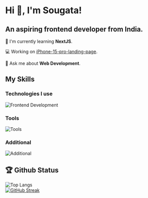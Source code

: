 # Hi 👋, I'm Sougata! 
<h2>An aspiring frontend developer from India.</h2>

🌱 I'm currently learning <b>NextJS</b>.

💻 Working on [iPhone-15-pro-landing-page](https://github.com/sougata-github/iphone-15-pro-landing-page).

💬 Ask me about **Web Development**.

## My Skills

### Technologies I use
![Frontend Development](https://skillicons.dev/icons?i=html,css,js,ts,tailwind,react,next,nodejs)
### Tools
![Tools](https://skillicons.dev/icons?i=git,github,vercel)
### Additional
![Additional](https://skillicons.dev/icons?i=java)



## 🏆 Github Status 
![Top Langs](https://github-readme-stats.vercel.app/api/top-langs?username=sougata-github&show_icons=true&locale=en&layout=compact&theme=tokyonight)
<br/>
[![GitHub Streak](https://github-readme-streak-stats.herokuapp.com?user=sougata-github&theme=tokyonight-duo)](https://git.io/streak-stats)
